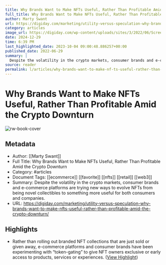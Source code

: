 ```yaml
---
title: Why Brands Want to Make NFTs Useful, Rather Than Profitable Amid the Crypto Downturn
full_title: Why Brands Want to Make NFTs Useful, Rather Than Profitable Amid the Crypto Downturn
author: Marty Swant
url: https://digiday.com/marketing/utility-versus-speculation-why-brands-want-to-make-nfts-useful-rather-than-profitable-amid-the-crypto-downturn/
category: articles
image_url: https://digiday.com/wp-content/uploads/sites/3/2022/06/Screen-Shot-2022-06-28-at-7.14.48-PM.png
date: 2024-12-29
time: 6:39 PM
last_highlighted_date: 2023-10-04 09:00:48.886257+00:00
published_date: 2022-06-29
summary: |
  Despite the volatility in the crypto markets, consumer brands and e-commerce platforms are trying new ways to evolve NFTs from being novel collectibles to something more useful for both consumers and companies.
source: reader
permalink: l/articles/why-brands-want-to-make-nf-ts-useful-rather-than-profitable-amid-the-crypto-downturn
---
```

# Why Brands Want to Make NFTs Useful, Rather Than Profitable Amid the Crypto Downturn

![rw-book-cover](https://digiday.com/wp-content/uploads/sites/3/2022/06/Screen-Shot-2022-06-28-at-7.14.48-PM.png)

## Metadata
- Author: [[Marty Swant]]
- Full Title: Why Brands Want to Make NFTs Useful, Rather Than Profitable Amid the Crypto Downturn
- Category: #articles
- Document Tags: [[ecommerce]] [[favorite]] [[nfts]] [[retail]] [[web3]] 
- Summary: Despite the volatility in the crypto markets, consumer brands and e-commerce platforms are trying new ways to evolve NFTs from being novel collectibles to something more useful for both consumers and companies.
- URL: https://digiday.com/marketing/utility-versus-speculation-why-brands-want-to-make-nfts-useful-rather-than-profitable-amid-the-crypto-downturn/

## Highlights
- Rather than rolling out branded NFT collections that are just sold or given away, e-commerce platforms and consumer brands have been experimenting with “token-gating” to give NFT owners exclusive or early access to products, services or experiences. ([View Highlight](https://read.readwise.io/read/01hbwyp5ycsgpqrnffvhj5je9p))


